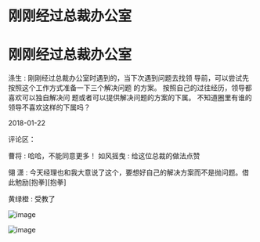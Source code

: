 # 刚刚经过总裁办公室

# 刚刚经过总裁办公室

涤生 : 刚刚经过总裁办公室时遇到的，当下次遇到问题去找领 导前，可以尝试先按照这个工作方式准备一下三个解决问题 的方案。 按照自己的过往经历，领导都喜欢可以独自解决问 题或者可以提供解决问题的方案的下属。 不知道圈里有谁的 领导不喜欢这样的下属吗？

2018-01-22

评论区：

曹将 : 哈哈，不能同意更多！ 如风摇曳 : 给这位总裁的做法点赞

翎 潇 : 今天经理也和我大意说了这个，要想好自己的解决方案而不是抛问题。借此勉励[抱拳][抱拳]

黄绿橙 : 受教了

![image](img/Image_183.png)

![image](img/Image_184.png)